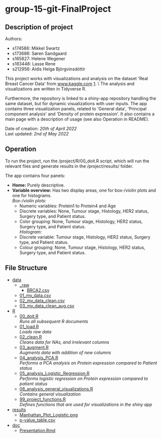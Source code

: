 # group-15-git-FinalProject

## Description of project

Authors:

-   s174586: Mikkel Swartz
-   s173686: Søren Sandgaard
-   s165827: Helene Wegener
-   s183448: Lasse Rene
-   s212956: Aldis Helga Björgvinsdóttir

This project works with visualizations and analysis on the dataset 'Real Breast Cancer Data' from www.kaggle.com [1](https://www.kaggle.com/datasets/amandam1/breastcancerdataset/discussion?resource=download&fbclid=IwAR0XJfeVbma_2KhCVVmfCBzy2i7bya_TTCP7LWwK-8PWMkE1watNLZyu3wg). \\ The analysis and visualizations are written in Tidyverse R.

Furthermore, the repository is linked to a shiny-app repository handling the same dataset, but for dynamic visualizations with user inputs.
The app contains three visualization panels, related to 'General data', 'Principal component analysis' and 'Density of protein expression'. It also contains a main page with a description of usage (see also Operation in README).

Date of creation: *20th of April 2022*\
Last updated: *2nd of May 2022*

## Operation

To run the project, run the /project/R/00_doit.R script, which will run the relevant files and generate results in the /project/results/ folder.

The app contains four panels:
- **Home:** Purely descriptive.
- **Variable overview:** Has two display areas, one for box-/violin plots and one for histograms.\
    *Box-/violin plots:*
    - Numeric variables: Protein1 to Protein4 and Age
    - Discrete variables: None, Tumour stage, Histology, HER2 status, Surgery type, and Patient status.
    - Color grouping: None, Tumour stage, Histology, HER2 status, Surgery type, and Patient status.\
  *Histogram:*
    - Discrete variable: Tumour stage, Histology, HER2 status, Surgery type, and Patient status.
    - Colour grouping: None, Tumour stage, Histology, HER2 status, Surgery type, and Patient status.

## File Structure

-   [data](./data)
    -   [\_raw](./data/_raw)
        -   [BRCA2.csv](./data/_raw/BRCA2.csv)
    -   [01_my_data.csv](./data/01_my_data.csv)
    -   [02_my_data_clean.csv](./data/01_my_data_clean.csv)
    -   [03_my_data_clean_aug.csv](./data/01_my_data_clean_aug.csv)
-   [R](./R)
    -   [00_doit.R](./R/00_doit.R)\
    *Runs all subsequent R documents*
    -   [01_load.R](./R/01_load.R)\
    *Loads raw data*
    -   [02_clean.R](./R/02_clean.R)\
    *Cleans data for NAs, and irrelevant columns*
    -   [03_augment.R](./R/03_augment.R)\
    *Augments data with addition of new columns*
    -   [04_analysis_PCA.R](./R/04_analysis_PCA.R)\
    *Performs a PCA analysis on Protein expression compared to Patient status*
    -   [05_analysis_Logistic_Regression.R](./R/05_analysis_Logistic_Regression.R)\
    *Performs logistic regression on Protein expression compared to patient status*
    -   [06_analysis_general_visualizations.R](./R/06_analysis_general_visualizations.R)\
    *Contains general visualization*
    -   [99_project_functions.R](./R/99_project_functions.R)\
    *Defines functions that are used for visualizations in the shiny app*
-   [results](./results)
    -   [Manhattan_Plot_Logistic.png](./results/Manhattan_Plot_Logistic.png)
    -   [p-value_table.csv](./results/p-value_table.csv)
-   [doc](./doc)
    -   [Presentation.Rmd](./doc/Presentation.Rmd)

